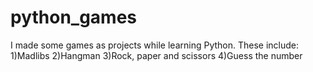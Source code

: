 # python_games
I made some games as projects while learning Python. These include:
1)Madlibs
2)Hangman
3)Rock, paper and scissors
4)Guess the number
